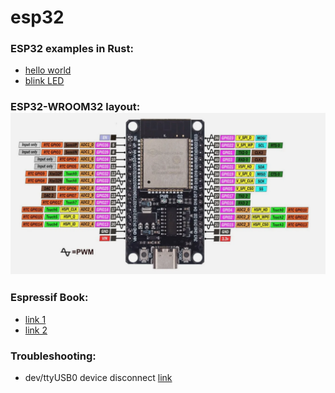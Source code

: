 # esp32
### ESP32 examples in Rust:
- [hello world](./hello/src/main.rs)
- [blink LED](./blinky/src/main.rs)

### ESP32-WROOM32 layout: ![link](./esp32-wroom32.png)

### Espressif Book:
- [link 1](https://docs.esp-rs.org/book/introduction.html)
- [link 2](https://docs.esp-rs.org/book/writing-your-own-application/nostd.html)
### Troubleshooting:
- dev/ttyUSB0 device disconnect [link](https://askubuntu.com/questions/1454633/dev-ttyusb0-device-connects-then-is-forced-to-disconnect-by-another-device/1454639#1454639)


